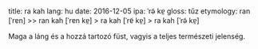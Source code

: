 title: ra kah
lang: hu
date: 2016-12-05
ipa: ˈrə̃ kɐ̤
gloss: tűz
etymology: ran [ˈrɐn] >> ran kah [ˈrɐn kɐ̤] > ra kah [ˈrɐ̃ kɐ̤] > ra kah [ˈrə̃ kɐ̤]

Maga a láng és a hozzá tartozó füst, vagyis a teljes természeti jelenség.
